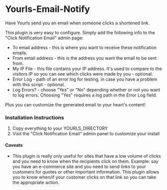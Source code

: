 # Yourls-Email-Notify
Have Yourls send you an email when someone clicks a shortened link.

This plugin is very easy to configure.  Simply add the following info to the "Click Notification Email" admin page:
* To email address - this is where you want to receive these notification emails.
* From email address - this is the address you want the email to be sent from.
* My IP File - this file contains your IP address.  It's used to compare to the visitors IP so you can see which clicks were made by you - optional.
* Error Log - path of an error log for testing, in case you have a problem with this script - optional.
* Log Errors? - choose "Yes" or "No" depending whether or not you want to log errors.  Choosing "Yes" requires a log path in the Error Log field.

Plus you can customize the generated email to your heart's content!

### Installation Instructions

1. Copy everything to your YOURLS_DIRECTORY
2. Visit the "Click Notification Email" admin panel to customize your install

#### Caveats

* This plugin is really only useful for sites that have a low volume of clicks and you need to know when the recipients click on them.  Example: say you have an e-commerce site and you need to send links to your customers for quotes or other important information.  This plugin allows you to know when/if your customer clicks on that link so you can take the appropriate action.
